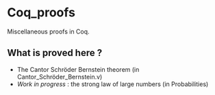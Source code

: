 # Coq_proofs
Miscellaneous proofs in Coq.

## What is proved here ? 

- The Cantor Schröder Bernstein theorem (in Cantor_Schröder_Bernstein.v)
- *Work in progress* : the strong law of large numbers (in Probabilities)
